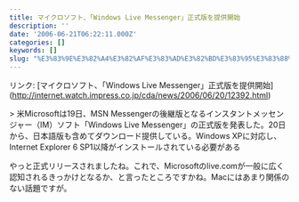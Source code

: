 ```yaml
---
title: マイクロソフト、「Windows Live Messenger」正式版を提供開始
description: ''
date: '2006-06-21T06:22:11.000Z'
categories: []
keywords: []
slug: "%E3%83%9E%E3%82%A4%E3%82%AF%E3%83%AD%E3%82%BD%E3%83%95%E3%83%88%E3%80%81%E3%80%8CWindows+Live+Messenger%E3%80%8D%E6%AD%A3%E5%BC%8F%E7%89%88%E3%82%9..."
---
```

リンク: \[マイクロソフト、「Windows Live Messenger」正式版を提供開始\](http://internet.watch.impress.co.jp/cda/news/2006/06/20/12392.html)

\> 米Microsoftは19日、MSN Messengerの後継版となるインスタントメッセンジャー（IM）ソフト「Windows Live Messenger」の正式版を発表した。20日から、日本語版も含めてダウンロード提供している。Windows XPに対応し、Internet Explorer 6 SP1以降がインストールされている必要がある

やっと正式リリースされましたね。これで、Microsoftのlive.comが一般に広く認知されるきっかけとなるか、と言ったところですかね。Macにはあまり関係のない話題ですが。